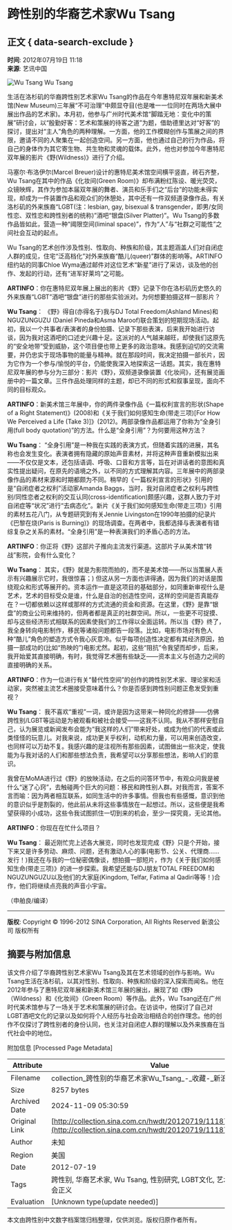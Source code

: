 # 跨性别的华裔艺术家Wu Tsang

## 正文 { data-search-exclude }


**时间**: 2012年07月19日 11:18  
**来源**: 艺讯中国

![Wu Tsang](http://collection.sinaimg.cn/hwdt/20120719/U5565P1081T2D75874F6DT20120719111813.jpg) Wu Tsang

生活在洛杉矶的华裔跨性别艺术家Wu Tsang的作品在今年惠特尼双年展和新美术馆(New Museum)三年展“不可治理”中颇显夺目(也是唯一一位同时在两场大展中展出作品的艺术家)。本月初，他参与广州时代美术馆“脚踏无地：变化中的策展”研讨会，以“殷勤好客：艺术和策展的待客之道”为题，借助德里达对“好客”的探讨，提出对“主人”角色的两种理解。一方面，他的工作模糊创作与策展之间的界限，邀请不同的人聚集在一起创造空间。另一方面，他也通过自己的行为作品，将自己的身体作为其它寄生物、共生物和灵魂的载体。此外，他也对参加今年惠特尼双年展的影片《野(Wildness)》进行了介绍。

马塞尔·布洛伊尔(Marcel Breuer)设计的惠特尼美术馆空间横平竖直，砖石齐整，Wu Tsang在其中的作品《化妆间(Green Room)》却布满粉红陈设、暖光荧荧，众镜映辉，其作为参加本届双年展的舞者、演员和乐手们之“后台”的功能未得实现，却成为一件装置作品和观众们的休憩处，其中还有一件双频道录像作品，有关洛杉矶的外来族裔“LGBT(注：lesbian, gay, bisexual & transgender，即男/女同性恋、双性恋和跨性别者的统称)”酒吧“银盘(Silver Platter)”。Wu Tsang的多数作品皆如此，营造一种“阈限空间(liminal space)”，作为“人”与“社群之可能性”之间社会互动的起点。

Wu Tsang的艺术创作涉及性别、性取向、种族和阶级，其主题涵盖人们对自闭症人群的成见，住宅“泛高档化”对外来族裔“酷儿(queer)”群体的影响等。ARTINFO纽约站的同事Chloe Wyma通过邮件对这位艺术“新星”进行了采访，谈及他的创作、发起的行动，还有“进军好莱坞”之可能。

**ARTINFO**：你在惠特尼双年展上展出的影片《野》记录下你在洛杉矶历史悠久的外来族裔“LGBT”酒吧“银盘”进行的那些实验派对。为何想要拍摄这样一部影片？

**Wu Tsang**： 《野》得自(亦得名于)我与DJ Total Freedom(Ashland Mines)和NGUZUNGUZU (Daniel Pineda和Asma Maroof)联合策划的短期现场活动。起初，我以一个共事者/表演者的身份拍摄、记录下那些表演，后来我开始进行访谈，因为我对这酒吧的口述史兴趣十足。这派对的人气越来越旺，却使我们这原先的“安全地带”受到威胁，这个项目便也带上更多的政治意味。我感到迫切的交流需要，并仍忠实于现场事物的能量与精神。就在那段时间，我决定拍摄一部长片，因为它作为一个参与/愉悦的平台，仍能使我深入地探索这一话题。其实，我在惠特尼双年展的参与分为三部分：影片《野》，双频道录像装置《化妆间》，还有展览画册中的一篇文章。三件作品处理同样的主题，却已不同的形式和叙事呈现，面向不同的目标观众。

**ARTINFO**：新美术馆三年展中，你的两件录像作品《一篇权利宣言的形状(Shape of a Right Statement)》(2008)和《关于我们如何感知生命(带走三项)\[For How We Perceived a Life (Take 3)\]》(2012)。两部录像作品都运用了你称为“全身引用(full body quotation)”的方法。什么是“全身引用”？为何要用这种方法？

**Wu Tsang**： “全身引用”是一种我在实践的表演方式，但随着实践的进展，其名称也会发生变化。表演者拥有隐藏的原始声音素材，并将这种声音重新模拟出来——不仅仅是文本，还包括语调、呼吸、口音和方言等，旨在对讲话者的意图和真实性提出疑问，在原先的语境之外，以不同的方式理解其内容。三年展中的两部录像作品的素材来源和时期都颇为不同。稍早的《一篇权利宣言的形状》引用的是“自闭症者之权利”活动家Amanda Baggs，当时，我对自闭症者之权利与跨性别/同性恋者之权利的交互认同(cross-identification)颇感兴趣，这群人致力于对自闭症等“状况”进行“去病态化”。新片《关于我们如何感知生命(带走三项)》引用的素材五花八门，从专题研究到有关Jennie Livingston在1990年拍摄的纪录片《巴黎在烧(Paris is Burning)》的现场调查。在两者中，我都选择与表演者有错综复杂之关系的素材。“全身引用”是一种表演我们的矛盾心态的方法。

**ARTINFO**：你正将《野》这部片子推向主流发行渠道。这部片子从美术馆“转战”影院，会有什么变化？

**Wu Tsang**： 其实，《野》就是为影院而拍的，而不是美术馆——所以当策展人表示有兴趣展示它时，我很惊喜；) 但这从另一方面也讲得通，因为我们的对话是围绕观众和形式等展开的。资本运作一直是这项目的基础部分，如同重新审视什么是艺术，艺术的目标受众是谁，什么是自治的创造性空间，这样的空间是否真能存在？一切都依赖以这样或那样的方式流通的资金和资源。在这里，《野》是靠“银盘”的商业公司来维持的，但两者都是真正的社群空间。所以，一些更不可捉摸、却与这些经济形式相联系的因素使我们的工作得以全面运转。所以当《野》终了，我全身转向电影制作，移民等诸般问题都告一段落。比如，电影市场对有色人种“酷儿”角色的塑造方式令我心灰意冷。似乎每项创造性决定都有其经济原因，拍摄一部成功的(比如“热映的”)电影尤然。起初，这些“阻抗”令我望而却步，后来，我开始爱其直接明确，有时，我觉得艺术圈有些缺乏——资本主义与创造力之间的直接明确的关系。

**ARTINFO**：作为一位进行有关“替代性空间”的创作的跨性别艺术家、理论家和活动家，突然被主流艺术圈接受意味着什么？你是否感到跨性别问题正愈发受到重视？

**Wu Tsang**： 我不喜欢“重视”一词，或许是因为这带来一种同化的修辞——仿佛跨性别/LGBT等运动是为被观看和被社会接受——这我不认同。我从不那样安慰自己，认为展览或新闻发布会能为“我这样的人们”带来好处，或成为他们的代表或此类怪怪的玩意儿。对我来说，成功更关乎权利，动机和力量，可以用来创造改变，也同样可以万劫不复。我感兴趣的是注视所有那些因素，试图做出一些决定，使我能为与我对话的人们和那些想法负责，我希望可以分享那些想法，影响人们的意识。

我曾在MoMA进行过《野》的放映活动，在之后的问答环节中，有观众问我是被什么“迷了心窍”，去触碰两个巨大的问题：移民和跨性别人群。对我而言，答案不言而喻：因为两者相互联系，如同生活中的许多事情。但我也有些感慨，意识到他的意识似乎是割裂的，他此前从未将这些事情放在一起想过。所以，这些便是我希望获得的小成功，这些令我试图抓住一切到来的机会，至少一探究竟，无论其他。

**ARTINFO**：你现在在忙什么项目？

**Wu Tsang**： 最近刚忙完上述各大展览，同时也发现完成《野》只是个开始，接下来又是许多劳动、麻烦、问题，还有激动人心的事(电影节、公关、代理商……发行！)我还在与我的一位秘密偶像谈，想拍摄一部短片，作为《关于我们如何感知生命(带走三项)》的进一步探索。我希望还能与DJ朋友TOTAL FREEDOM和NGUZUNGUZU以及他们的大家庭(Kingdom, Telfar, Fatima al Qadiri等等！)合作，他们将继续点亮我的声音小宇宙。

（申舶良/编译）

---

**版权**: Copyright © 1996-2012 SINA Corporation, All Rights Reserved 新浪公司 版权所有

## 摘要与附加信息

<!-- tcd_abstract -->
该文件介绍了华裔跨性别艺术家Wu Tsang及其在艺术领域的创作与影响。Wu Tsang生活在洛杉矶，以其对性别、性取向、种族和阶级的深入探索而闻名。他在2012年参与了惠特尼双年展和新美术馆三年展的展出，展现了如《野》（Wildness）和《化妆间》（Green Room）等作品。此外，Wu Tsang还在广州时代美术馆参与了一场关于艺术和策展的研讨会。在访谈中，他探讨了自己对LGBT酒吧文化的记录以及如何将个人经历与社会政治相结合的创作理念。他的创作不仅探讨了跨性别者的身份认同，也关注对自闭症人群的理解以及外来族裔在当代社会中的地位。
<!-- tcd_abstract_end -->

附加信息 [Processed Page Metadata]

| Attribute       | Value                                  |
|-----------------|----------------------------------------|
| Filename        | collection_跨性别的华裔艺术家Wu_Tsang_-_收藏-_新浪.md                             |
| Size            | 8257 bytes                           |
| Archived Date   | 2024-11-09 05:30:59                             |
| Original Link   | [http://collection.sina.com.cn/hwdt/20120719/111875874.shtml](http://collection.sina.com.cn/hwdt/20120719/111875874.shtml)                       |
| Author          | 未知                               |
| Region          | 美国                               |
| Date            | 2012-07-19                                 |
| Tags            | 跨性别, 华裔艺术家, Wu Tsang, 性别研究, LGBT文化, 艺术与政治, 社会正义                                 |
| Evaluation            | [Unknown type(update needed)]                                 |
<!-- tcd_table_end -->

本文由跨性别中文数字档案馆归档整理，仅供浏览。版权归原作者所有。
